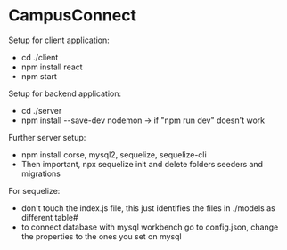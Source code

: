 # CampusConnect

Setup for client application:

- cd ./client
- npm install react
- npm start

Setup for backend application:

- cd ./server
- npm install --save-dev nodemon -> if "npm run dev" doesn't work

Further server setup:
- npm install corse, mysql2, sequelize, sequelize-cli
- Then important, npx sequelize init and delete folders seeders and migrations

For sequelize:
- don't touch the index.js file, this just identifies the files in ./models as different table#
- to connect database with mysql workbench go to config.json, change the properties to the ones you set on mysql
